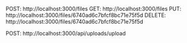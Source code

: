 POST:       http://localhost:3000/files
GET:        http://localhost:3000/files
PUT:        http://localhost:3000/files/6740ad6c7bfcf8bc71e75f5d
DELETE:     http://localhost:3000/files/6740ad6c7bfcf8bc71e75f5d

<!-- File Queuing urls -->
POST: http://localhost:3000/api/uploads/upload
